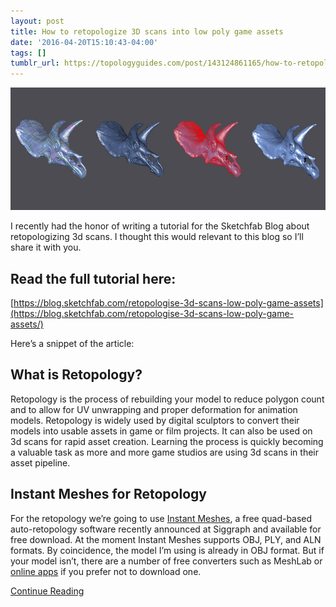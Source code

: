 ```yaml
---
layout: post
title: How to retopologize 3D scans into low poly game assets
date: '2016-04-20T15:10:43-04:00'
tags: []
tumblr_url: https://topologyguides.com/post/143124861165/how-to-retopologize-3d-scans-into-low-poly-game
---
```

![image](/assets/img/143124861165_0.jpg)

I recently had the honor of writing a tutorial for the Sketchfab Blog about retopologizing 3d scans. I thought this would relevant to this blog so I’ll share it with you.&nbsp;

## Read the full tutorial here:&nbsp;

[https://blog.sketchfab.com/retopologise-3d-scans-low-poly-game-assets](https://blog.sketchfab.com/retopologise-3d-scans-low-poly-game-assets/)

Here’s a snippet of the article:

## What is Retopology?

Retopology is the process of rebuilding your model to reduce polygon count and to allow for UV unwrapping and proper deformation for animation models. Retopology is widely used by digital sculptors to convert their models into usable assets in game or film projects. It can also be used on 3d scans for rapid asset creation. Learning the process is quickly becoming a valuable task as more and more game studios are using 3d scans in their asset pipeline.

## Instant Meshes for Retopology

For the retopology we’re going to use [Instant Meshes](https://github.com/wjakob/instant-meshes), a free quad-based auto-retopology software recently announced at Siggraph and available for free download. At the moment Instant Meshes supports OBJ, PLY, and ALN formats. By coincidence, the model I’m using is already in OBJ format. But if your model isn’t, there are a number of free converters such as MeshLab or [online apps](http://www.greentoken.de/onlineconv/) if you prefer not to download one.

[Continue Reading](https://blog.sketchfab.com/retopologise-3d-scans-low-poly-game-assets/)
